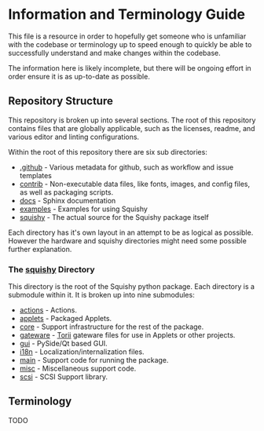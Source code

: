 # Information and Terminology Guide

This file is a resource in order to hopefully get someone who is unfamiliar with the codebase
or terminology up to speed enough to quickly be able to successfully understand and make changes
within the codebase.

The information here is likely incomplete, but there will be ongoing effort in order ensure it is
as up-to-date as possible.

## Repository Structure

This repository is broken up into several sections. The root of this repository contains files that are globally applicable, such as the licenses, readme, and various editor and linting configurations.

Within the root of this repository there are six sub directories:
 * [.github](./.github/) - Various metadata for github, such as workflow and issue templates
 * [contrib](./contrib/) - Non-executable data files, like fonts, images, and config files, as well as packaging scripts.
 * [docs](./docs/) - Sphinx documentation
 * [examples](./examples/) - Examples for using Squishy
 * [squishy](./squishy/) - The actual source for the Squishy package itself


Each directory has it's own layout in an attempt to be as logical as possible. However the hardware and squishy directories might need some possible further explanation.

### The [squishy](./squishy/) Directory

This directory is the root of the Squishy python package. Each directory is a submodule within it. It is broken up into nine submodules:

 * [actions](./squishy/actions/) - Actions.
 * [applets](./squishy/applets/) - Packaged Applets.
 * [core](./squishy/core) - Support infrastructure for the rest of the package.
 * [gateware](./squishy/gateware/) - [Torii](https://github.com/shrine-maiden-heavy-industries/torii-hdl) gateware files for use in Applets or other projects.
 * [gui](./squishy/gui/) - PySide/Qt based GUI.
 * [i18n](./squishy/i18n/) - Localization/internalization files.
 * [main](./squishy/main/) - Support code for running the package.
 * [misc](./squishy/misc/) - Miscellaneous support code.
 * [scsi](./squishy/scsi/) - SCSI Support library.

## Terminology

TODO
